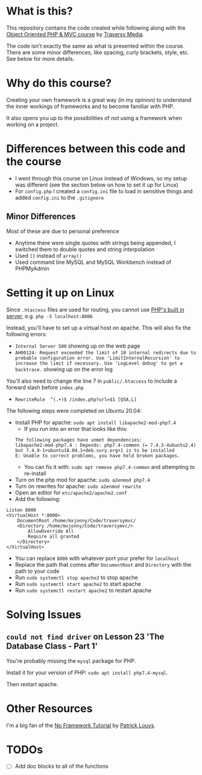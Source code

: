 # What is this?

This repository contains the code created while following along with the [Object Oriented PHP & MVC course](https://www.udemy.com/course/object-oriented-php-mvc/) by [Traversy Media](https://www.traversymedia.com/).

The code isn't exactly the same as what is presented within the course. There are some minor differences, like spacing, curly brackets, style, etc. See below for more details.

# Why do this course?

Creating your own framework is a great way (in my opinion) to understand the inner workings of frameworks and to become familiar with PHP. 

It also opens you up to the possibilities of _not_ using a framework when working on a project.

# Differences between this code and the course
- I went through this course on Linux instead of Windows, so my setup was different (see the section below on how to set it up for Linux)
- For `config.php` I created a `config.ini` file to load in sensitive things and added `config.ini` to the `.gitignore`

## Minor Differences
Most of these are due to personal preference

- Anytime there were single quotes with strings being appended, I switched them to double quotes and string interpolation 
- Used `[]` instead of `array()`
- Used command line MySQL and MySQL Workbench instead of PHPMyAdmin

# Setting it up on Linux

Since `.htaccess` files are used for routing, you cannot use [PHP's built in server](https://www.php.net/manual/en/features.commandline.webserver.php), e.g. `php -S localhost:8000`. 

Instead, you'll have to set up a virtual host on apache. This will also fix the following errors:
- `Internal Server 500` showing up on the web page
- `AH00124: Request exceeded the limit of 10 internal redirects due to probable configuration error. Use 'LimitInternalRecursion' to increase the limit if necessary. Use 'LogLevel debug' to get a backtrace.` showing up on the error log

You'll also need to change the line 7 in `public/.htaccess` to include a forward slash before `index.php`
- `RewriteRule  ^(.+)$ /index.php?url=$1 [QSA,L]`

The following steps were completed on Ubuntu 20.04: 
- Install PHP for apache: `sudo apt install libapache2-mod-php7.4`
  - If you run into an error that looks like this: 
  ```
  The following packages have unmet dependencies:
  libapache2-mod-php7.4 : Depends: php7.4-common (= 7.4.3-4ubuntu2.4) but 7.4.9-1+ubuntu18.04.1+deb.sury.org+1 is to be installed
  E: Unable to correct problems, you have held broken packages.
  ```
  - You can fix it with: `sudo apt remove php7.4-common` and attempting to re-install
- Turn on the php mod for apache: `sudo a2enmod php7.4`
- Turn on rewrites for apache: `sudo a2enmod rewrite`
- Open an editor for `etc/apache2/apache2.conf`
- Add the following:
```
Listen 8000
<VirtualHost *:8000>
    DocumentRoot /home/mxjonny/Code/traversymvc/
    <Directory /home/mxjonny/Code/traversymvc/>
        AllowOverride All
        Require all granted
    </Directory>
</VirtualHost>
```
- You can replace `8000` with whatever port your prefer for `localhost`
- Replace the path that comes after `DocumentRoot` and `Directory` with the path to your code 
- Run `sudo systemctl stop apache2` to stop apache
- Run `sudo systemctl start apache2` to start apache 
- Run `sudo systemctl restart apache2` to restart apache

# Solving Issues

## `could not find driver` on Lesson 23 'The Database Class - Part 1'
You're probably missing the `mysql` package for PHP. 

Install it for your version of PHP: `sudo apt install php7.4-mysql`.

Then restart apache.

# Other Resources

I'm a big fan of the [No Framework Tutorial](https://github.com/PatrickLouys/no-framework-tutorial) by [Patrick Louys](https://github.com/PatrickLouys).

# TODOs
- [ ] Add doc blocks to all of the functions